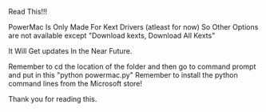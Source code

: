 Read This!!!

PowerMac Is Only Made For Kext Drivers (atleast for now) So Other Options are not available except "Download kexts, Download All Kexts"


It Will Get updates In the Near Future.


Remember to cd the location of the folder and then go to command prompt and put in this "python powermac.py" Remember to install the python command lines from the Microsoft store!


Thank you for reading this.
